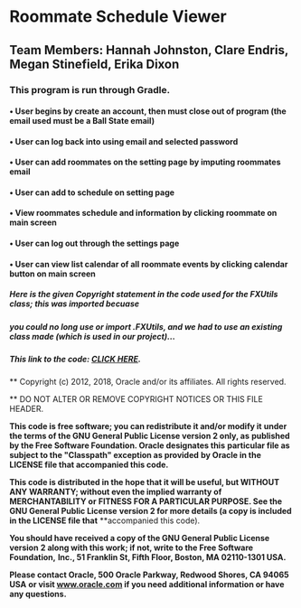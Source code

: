 # Roommate Schedule Viewer 
## Team Members: Hannah Johnston, Clare Endris, Megan Stinefield, Erika Dixon
### This program is run through Gradle. 

#### • User begins by create an account, then must close out of program (the email used must be a Ball State email)
#### • User can log back into using email and selected password
#### • User can add roommates on the setting page by imputing roommates email
#### • User can add to schedule on setting page
#### • View roommates schedule and information by clicking roommate on main screen
#### • User can log out through the settings page
#### • User can view list calendar of all roommate events by clicking calendar button on main screen 


##### Here is the given Copyright statement in the code used for the FXUtils class; this was imported becuase
##### you could no long use or import .FXUtils, and we had to use an existing class made (which is used in our project)...
##### This link to the code: [CLICK HERE](https://jar-download.com/artifacts/org.openjfx/javafx-swing/13/source-code/javafx/embed/swing/SwingFXUtils.java).

 ** Copyright (c) 2012, 2018, Oracle and/or its affiliates. All rights reserved.

 ** DO NOT ALTER OR REMOVE COPYRIGHT NOTICES OR THIS FILE HEADER.
 
 **This code is free software; you can redistribute it and/or modify it**
 **under the terms of the GNU General Public License version 2 only, as**
 **published by the Free Software Foundation.  Oracle designates this**
 **particular file as subject to the "Classpath" exception as provided**
 **by Oracle in the LICENSE file that accompanied this code.**
 
 **This code is distributed in the hope that it will be useful, but WITHOUT**
 **ANY WARRANTY; without even the implied warranty of MERCHANTABILITY or**
 **FITNESS FOR A PARTICULAR PURPOSE.  See the GNU General Public License**
 **version 2 for more details (a copy is included in the LICENSE file that**
 **accompanied this code).
 
 **You should have received a copy of the GNU General Public License version**
 **2 along with this work; if not, write to the Free Software Foundation,**
 **Inc., 51 Franklin St, Fifth Floor, Boston, MA 02110-1301 USA.**
 
 **Please contact Oracle, 500 Oracle Parkway, Redwood Shores, CA 94065 USA**
 **or visit www.oracle.com if you need additional information or have any questions.**
